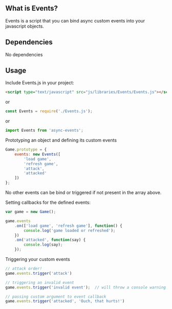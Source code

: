 What is Events?
--------------------------------------
Events is a script that you can bind async custom events into your javascript objects.


Dependencies
--------------------------------------
No dependencies


Usage
----------------------------

Include Events.js in your project:

```html
<script type="text/javascript" src="js/libraries/Events/Events.js"></script>
```

or
```javascript
const Events = require('./Events.js');
```

or
```javascript
import Events from 'async-events';
```

Prototyping an object and defining its custom events

```javascript
Game.prototype = {
    events: new Events([
        'load game',
        'refresh game',
        'attack',
        'attacked'
    ])
};
```

No other events can be bind or triggered if not present in the array above.


Setting callbacks for the defined events:

```javascript
var game = new Game();

game.events
    .on(['load game', 'refresh game'], function() {
		console.log('game loaded or refreshed');
	})
	.on('attacked', function(say) {
		console.log(say);
	});
```

Triggering your custom events

```javascript
// attack order!
game.events.trigger('attack')

// triggering an invalid event
game.events.trigger('invalid event');  // will throw a console warning

// passing custom argument to event callback
game.events.trigger('attacked', 'Ouch, that hurts!')
```

